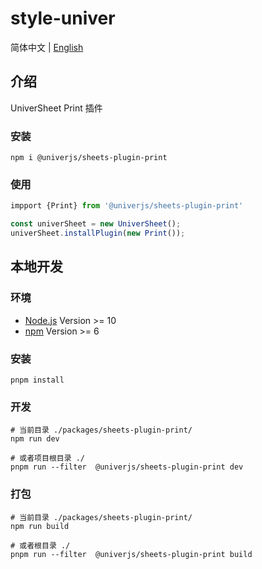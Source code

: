 # style-univer

简体中文 | [English](./README.md)

## 介绍

UniverSheet Print 插件

### 安装

```shell
npm i @univerjs/sheets-plugin-print
```

### 使用

```js
impport {Print} from '@univerjs/sheets-plugin-print'

const univerSheet = new UniverSheet();
univerSheet.installPlugin(new Print());
```

## 本地开发

### 环境

-   [Node.js](https://nodejs.org/en/) Version >= 10
-   [npm](https://www.npmjs.com/) Version >= 6

### 安装

```
pnpm install
```

### 开发

```
# 当前目录 ./packages/sheets-plugin-print/
npm run dev

# 或者项目根目录 ./
pnpm run --filter  @univerjs/sheets-plugin-print dev
```

### 打包

```
# 当前目录 ./packages/sheets-plugin-print/
npm run build

# 或者根目录 ./
pnpm run --filter  @univerjs/sheets-plugin-print build
```
